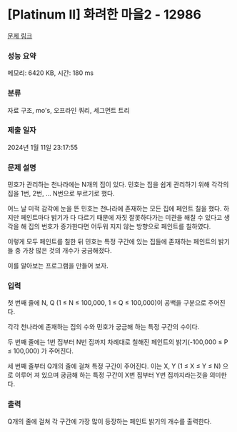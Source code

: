 # [Platinum II] 화려한 마을2 - 12986 

[문제 링크](https://www.acmicpc.net/problem/12986) 

### 성능 요약

메모리: 6420 KB, 시간: 180 ms

### 분류

자료 구조, mo's, 오프라인 쿼리, 세그먼트 트리

### 제출 일자

2024년 1월 11일 23:17:55

### 문제 설명

<p>민호가 관리하는 천나라에는 N개의 집이 있다. 민호는 집을 쉽게 관리하기 위해 각각의 집을 1번, 2번, … N번으로 부르기로 했다.</p>

<p>어느 날 미적 감각에 눈을 뜬 민호는 천나라에 존재하는 모든 집에 페인트 칠을 했다. 하지만 페인트마다 밝기가 다 다르기 때문에 자짓 잘못하다가는 미관을 해칠 수 있다고 생각을 해 집의 번호가 증가한다면 어두워 지지 않는 방향으로 페인트를 칠하였다.</p>

<p>이렇게 모두 페인트를 칠한 뒤 민호는 특정 구간에 있는 집들에 존재하는 페인트의 밝기들 중 가장 많은 것의 개수가 궁금해졌다.</p>

<p>이를 알아보는 프로그램을 만들어 보자.</p>

### 입력 

 <p>첫 번째 줄에 N, Q (1 ≤ N ≤ 100,000, 1 ≤ Q ≤ 100,000)이 공백을 구분으로 주어진다.</p>

<p>각각 천나라에 존재하는 집의 수와 민호가 궁금해 하는 특정 구간의 수이다.</p>

<p>두 번째 줄에는 1번 집부터 N번 집까지 차례대로 칠해진 페인트의 밝기(-100,000 ≤ P ≤ 100,000) 가 주어진다.</p>

<p>세 번째 줄부터 Q개의 줄에 걸쳐 특정 구간이 주어진다. 이는 X, Y (1 ≤ X ≤ Y ≤ N) 으로 이루어 져 있으며 궁금해 하는 특정 구간이 X번 집부터 Y번 집까지라는것을 의미한다.</p>

### 출력 

 <p>Q개의 줄에 걸쳐 각 구간에 가장 많이 등장하는 페인트 밝기의 개수를 출력한다.</p>

